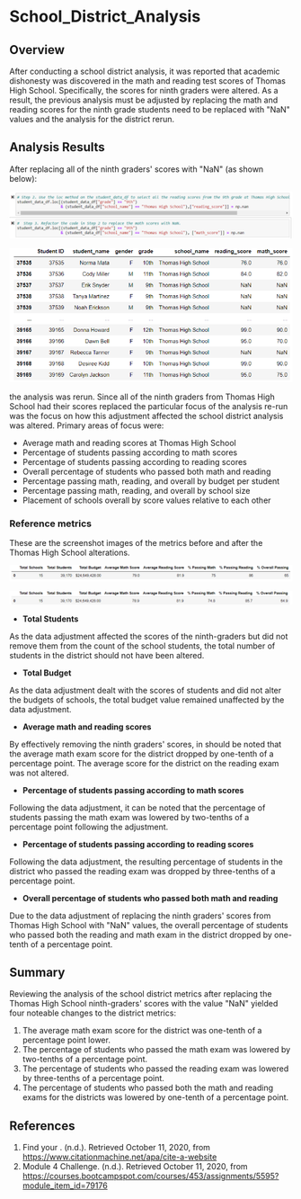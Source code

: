 # School_District_Analysis

## Overview

After conducting a school district analysis, it was reported that academic dishonesty was discovered in the math and reading test scores of Thomas High School. 
Specifically, the scores for ninth graders were altered. As a result, the previous analysis must be adjusted by replacing the math and reading scores for the 
ninth grade students need to be replaced with "NaN" values and the analysis for the district rerun.

## Analysis Results
After replacing all of the ninth graders' scores with "NaN" (as shown below):

![Code for score replacement](https://github.com/MattK1454/School_District_Analysis/blob/main/Resources/Grade_replacement_code.png)

![Replacement output](https://github.com/MattK1454/School_District_Analysis/blob/main/Resources/Grade_replacement_output.png)

the analysis was rerun. Since all of the ninth graders from Thomas High School had their scores replaced the particular focus of the analysis re-run was the
focus on how this adjustment affected the school district analysis was altered. Primary areas of focus were:

* Average math and reading scores at Thomas High School
* Percentage of students passing according to math scores
* Percentage of students passing according to reading scores
* Overall percentage of students who passed both math and reading
* Percentage passing math, reading, and overall by budget per student
* Percentage passing math, reading, and overall by school size
* Placement of schools overall by score values relative to each other

### Reference metrics

These are the screenshot images of the metrics before and after the Thomas High School alterations.

![Original Analysis Output](https://github.com/MattK1454/School_District_Analysis/blob/main/Resources/THS_original_ouput.png)

![Adjusted Analysis Output](https://github.com/MattK1454/School_District_Analysis/blob/main/Resources/THS_modified_ouput.png)

- **Total Students**

As the data adjustment affected the scores of the ninth-graders but did not remove them from the count of the school students, the total number of students in the district should not have been altered.

- **Total Budget**

As the data adjustment dealt with the scores of students and did not alter the budgets of schools, the total budget value remained unaffected by the data adjustment.

- **Average math and reading scores**

By effectively removing the ninth graders' scores, in should be noted that the average math exam score for the district dropped by one-tenth of a percentage point.
The average score for the district on the reading exam was not altered.

 - **Percentage of students passing according to math scores**

Following the data adjustment, it can be noted that the percentage of students passing the math exam was lowered by two-tenths of a percentage point following the adjustment.

- **Percentage of students passing according to reading scores**

Following the data adjustment, the resulting percentage of students in the district who passed the reading exam was dropped by three-tenths of a percentage point.

- **Overall percentage of students who passed both math and reading**

Due to the data adjustment of replacing the ninth graders' scores from Thomas High School with "NaN" values, the overall percentage of students who passed both the reading
and math exam in the district dropped by one-tenth of a percentage point.

## Summary

Reviewing the analysis of the school district metrics after replacing the Thomas High School ninth-graders' scores with the value "NaN" yielded four noteable changes to the district metrics:

1. The average math exam score for the district was one-tenth of a percentage point lower.
2. The percentage of students who passed the math exam was lowered by two-tenths of a percentage point.
3. The percentage of students who passed the reading exam was lowered by three-tenths of a percentage point.
4. The percentage of students who passed both the math and reading exams for the districts was lowered by one-tenth of a percentage point.

## References
1. Find your&nbsp;. (n.d.). Retrieved October 11, 2020, from https://www.citationmachine.net/apa/cite-a-website
2. Module 4 Challenge. (n.d.). Retrieved October 11, 2020, from https://courses.bootcampspot.com/courses/453/assignments/5595?module_item_id=79176
